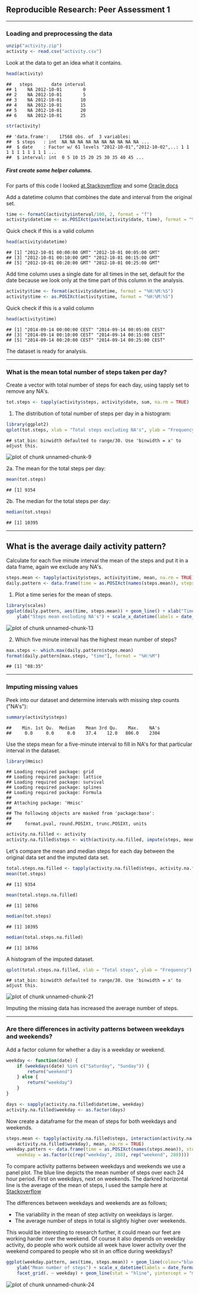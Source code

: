 ## Reproducible Research: Peer Assessment 1


* * *
### Loading and preprocessing the data

```r
unzip("activity.zip")
activity <- read.csv("activity.csv")
```

Look at the data to get an idea what it contains.


```r
head(activity)
```

```
##   steps       date interval
## 1    NA 2012-10-01        0
## 2    NA 2012-10-01        5
## 3    NA 2012-10-01       10
## 4    NA 2012-10-01       15
## 5    NA 2012-10-01       20
## 6    NA 2012-10-01       25
```


```r
str(activity)
```

```
## 'data.frame':	17568 obs. of  3 variables:
##  $ steps   : int  NA NA NA NA NA NA NA NA NA NA ...
##  $ date    : Factor w/ 61 levels "2012-10-01","2012-10-02",..: 1 1 1 1 1 1 1 1 1 1 ...
##  $ interval: int  0 5 10 15 20 25 30 35 40 45 ...
```


##### First create some helper columns.

For parts of this code I looked [at Stackoverflow](http://bit.ly/1y21Cge) and some [Oracle docs](http://bit.ly/1D7jZQS) 

Add a datetime column that combines the date and interval from the original set.


```r
time <- formatC(activity$interval/100, 2, format = "f")
activity$datetime <- as.POSIXct(paste(activity$date, time), format = "%Y-%m-%d %H.%M", tz = "GMT")
```

Quick check if this is a valid column

```r
head(activity$datetime)
```

```
## [1] "2012-10-01 00:00:00 GMT" "2012-10-01 00:05:00 GMT"
## [3] "2012-10-01 00:10:00 GMT" "2012-10-01 00:15:00 GMT"
## [5] "2012-10-01 00:20:00 GMT" "2012-10-01 00:25:00 GMT"
```

Add time column uses a single date for all times in the set, default for the date because we look only at the time part of this column in the analysis. 


```r
activity$time <- format(activity$datetime, format = "%H:%M:%S")
activity$time <- as.POSIXct(activity$time, format = "%H:%M:%S")
```

Quick check if this is a valid column

```r
head(activity$time)
```

```
## [1] "2014-09-14 00:00:00 CEST" "2014-09-14 00:05:00 CEST"
## [3] "2014-09-14 00:10:00 CEST" "2014-09-14 00:15:00 CEST"
## [5] "2014-09-14 00:20:00 CEST" "2014-09-14 00:25:00 CEST"
```

The dataset is ready for analysis.


* * *
### What is the mean total number of steps taken per day?

Create a vector with total number of steps for each day, using tapply set to remove any NA's.


```r
tot.steps <- tapply(activity$steps, activity$date, sum, na.rm = TRUE)
```

1. The distribution of total number of steps per day in a histogram:


```r
library(ggplot2)
qplot(tot.steps, xlab = "Total steps excluding NA's", ylab = "Frequency")
```

```
## stat_bin: binwidth defaulted to range/30. Use 'binwidth = x' to adjust this.
```

![plot of chunk unnamed-chunk-9](figure/unnamed-chunk-9.png) 

2a. The mean for the total steps per day:


```r
mean(tot.steps)
```

```
## [1] 9354
```

2b. The median for the total steps per day:


```r
median(tot.steps)
```

```
## [1] 10395
```


* * *
## What is the average daily activity pattern?

Calculate for each five minute interval the mean of the steps and put it in a data frame, again we exclude any NA's.


```r
steps.mean <- tapply(activity$steps, activity$time, mean, na.rm = TRUE)
daily.pattern <- data.frame(time = as.POSIXct(names(steps.mean)), steps.mean = steps.mean)
```


1. Plot a time series for the mean of steps.


```r
library(scales)
ggplot(daily.pattern, aes(time, steps.mean)) + geom_line() + xlab("Time of day") + 
    ylab("Steps mean excluding NA's") + scale_x_datetime(labels = date_format(format = "%H:%M"))
```

![plot of chunk unnamed-chunk-13](figure/unnamed-chunk-13.png) 


2. Which five minute interval has the highest mean number of steps?


```r
max.steps <- which.max(daily.pattern$steps.mean)
format(daily.pattern[max.steps, "time"], format = "%H:%M")
```

```
## [1] "08:35"
```

* * *
### Imputing missing values

Peek into our dataset and determine intervals with missing step counts ("NA's"):


```r
summary(activity$steps)
```

```
##    Min. 1st Qu.  Median    Mean 3rd Qu.    Max.    NA's 
##     0.0     0.0     0.0    37.4    12.0   806.0    2304
```


Use the steps mean for a five-minute interval to fill in NA's for that particular interval in the dataset.


```r
library(Hmisc)
```

```
## Loading required package: grid
## Loading required package: lattice
## Loading required package: survival
## Loading required package: splines
## Loading required package: Formula
## 
## Attaching package: 'Hmisc'
## 
## The following objects are masked from 'package:base':
## 
##     format.pval, round.POSIXt, trunc.POSIXt, units
```

```r
activity.na.filled <- activity
activity.na.filled$steps <- with(activity.na.filled, impute(steps, mean))
```


Let's compare the mean and median steps for each day between the original data set and the imputed data set.


```r
total.steps.na.filled <- tapply(activity.na.filled$steps, activity.na.filled$date, sum)
mean(tot.steps)
```

```
## [1] 9354
```



```r
mean(total.steps.na.filled)
```

```
## [1] 10766
```



```r
median(tot.steps)
```

```
## [1] 10395
```



```r
median(total.steps.na.filled)
```

```
## [1] 10766
```


A histogram of the imputed dataset.


```r
qplot(total.steps.na.filled, xlab = "Total steps", ylab = "Frequency")
```

```
## stat_bin: binwidth defaulted to range/30. Use 'binwidth = x' to adjust this.
```

![plot of chunk unnamed-chunk-21](figure/unnamed-chunk-21.png) 

Imputing the missing data has increased the average number of steps.

* * *
### Are there differences in activity patterns between weekdays and weekends?

Add a factor column for whether a day is a weekday or weekend.


```r
weekday <- function(date) {
    if (weekdays(date) %in% c("Saturday", "Sunday")) {
        return("weekend")
    } else {
        return("weekday")
    }
}

days <- sapply(activity.na.filled$datetime, weekday)
activity.na.filled$weekday <- as.factor(days)
```
  
Now create a dataframe for the mean of steps for both weekdays and weekends.


```r
steps.mean <- tapply(activity.na.filled$steps, interaction(activity.na.filled$time, 
    activity.na.filled$weekday), mean, na.rm = TRUE)
weekday.pattern <- data.frame(time = as.POSIXct(names(steps.mean)), steps.mean = steps.mean, 
    weekday = as.factor(c(rep("weekday", 288), rep("weekend", 288))))
```
  
  
To compare activity patterns between weekdays and weekends we use a panel plot. The blue line depicts the mean number of steps over each 24 hour period. First on weekdays, next on weekends. The darkred horizontal line is the average of the mean of steps, I used the sample here at [Stackoverflow](http://bit.ly/1s29V8X)

The differences between weekdays and weekends are as follows;  
  
* The variability in the mean of step activity on weekdays is larger. 
* The average number of steps in total is slightly higher over weekends.

This would be interesting to research further, it could mean our feet are working harder over the weekend. Of course it also depends on weekday activity, do people who work outside all week have lower activity over the weekend compared to people who sit in an office during weekdays?


```r
ggplot(weekday.pattern, aes(time, steps.mean)) + geom_line(colour="blue") + xlab("Time of day") + 
    ylab("Mean number of steps") + scale_x_datetime(labels = date_format(format = "%H:%M")) + 
    facet_grid(. ~ weekday) + geom_line(stat = "hline", yintercept = "mean", colour="darkred")
```

![plot of chunk unnamed-chunk-24](figure/unnamed-chunk-24.png) 
